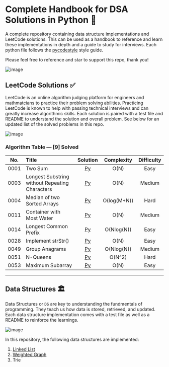 # Complete Handbook for DSA Solutions in Python 🐍

A complete repository containing data structure implementations and LeetCode solutions. This can be used as a handbook to reference and learn these implementations in depth and a guide to study for interviews. Each python file follows the [pycodestyle](https://pypi.org/project/pycodestyle/) style guide.

Please feel free to reference and star to support this repo, thank you!

![image](https://user-images.githubusercontent.com/63386979/170837571-cc97bcc9-5faa-4c4a-b227-ea354f1b2160.png)

## LeetCode Solutions ✅

LeetCode is an online algorithm judging platform for engineers and mathmatcians to practice their problem solving abilities. Practicing LeetCode is known to help with passing technical interviews and can greatly increase algorithmic skills. Each solution is paired with a test file and README to understand the solution and overall problem. See below for an updated list of the solved problems in this repo.

![image](https://user-images.githubusercontent.com/63386979/170784722-7d7ce744-943a-41b1-9870-99deb5c4068a.png)

### Algorithm Table — [9] Solved
| No.    |  Title  |  Solution | Complexity |  Difficulty |
|:--------:|:--------------------------------------------------------------|:--------:|:--------:|:--------:|
|0001|Two Sum|[Py](https://github.com/allen-tran/complete-py-dsa/blob/main/leetcode/0001.two_sum/two_sum.py)|O(N)|Easy|
|0003|Longest Substring without Repeating Characters|[Py](https://github.com/allen-tran/complete-py-dsa/blob/main/leetcode/0003.longest_substring_without_repeating_characters.py/longest_substring_without_repeating_characters.py)| O(N)|Medium|
|0004|Median of two Sorted Arrays|[Py](https://github.com/allen-tran/complete-py-dsa/blob/main/leetcode/0004.median_of_two_sorted_arrays/median_of_two_sorted_arrays.py)| O(log(M+N))|Hard|
|0011|Container with Most Water|[Py](https://github.com/allen-tran/complete-py-dsa/blob/main/leetcode/0011.container_with_most_water/container_with_most_water.py)| O(N)|Medium|
|0014|Longest Common Prefix|[Py](https://github.com/allen-tran/complete-py-dsa/blob/main/leetcode/0014.longest_common_prefix/longest_common_prefix.py)| O(Nlog(N))|Easy|
|0028|Implement strStr()|[Py](https://github.com/allen-tran/complete-py-dsa/blob/main/leetcode/0028.implement_strStr/implement_strStr.py)| O(N)|Easy|
|0049|Group Anagrams|[Py](https://github.com/allen-tran/complete-py-dsa/blob/main/leetcode/0049.group_anagrams/group_anagrams.py)| O(Nlog(N))|Medium|
|0051|N-Queens|[Py](https://github.com/allen-tran/complete-py-dsa/blob/main/leetcode/0051.n_queens/n_queens.py)| O(N^2)|Hard|
|0053|Maximum Subarray|[Py](https://github.com/allen-tran/complete-py-dsa/blob/main/leetcode/0053.maximum_subarray/maximum_subarray.py)| O(N)|Easy|
---

## Data Structures 🏛

Data Structures or `DS` are key to understanding the fundmentals of programming. They teach us how data is stored, retrieved, and updated. Each data structure implementation comes with a test file as well as a README to reinforce the learnings. 

![image](https://user-images.githubusercontent.com/63386979/170795648-48bc2167-7dd7-4118-a8de-79b06f629ff5.png)

In this repository, the following data structures are implemented:
1. [Linked List](https://github.com/allen-tran/complete-py-dsa/blob/main/data%20structures/linked%20list/linked_list.py)
2. [Weighted Graph](https://github.com/allen-tran/complete-py-dsa/blob/main/data%20structures/graph/weighted_graph.py)
3. Trie